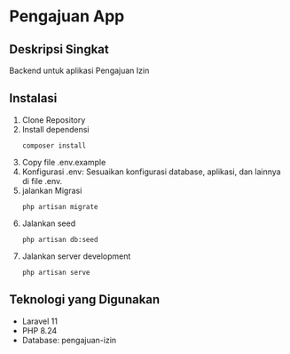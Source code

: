 # Pengajuan App 

## Deskripsi Singkat

Backend untuk aplikasi Pengajuan Izin 

## Instalasi

1. Clone Repository
2. Install dependensi
   ```
   composer install
   ```
3. Copy file .env.example
4. Konfigurasi .env: Sesuaikan konfigurasi database, aplikasi, dan lainnya di file .env.
5. jalankan Migrasi
   ```
   php artisan migrate
   ```
6. Jalankan seed
   ```
   php artisan db:seed
   ```
7. Jalankan server development
    ```
    php artisan serve
    ```


## Teknologi yang Digunakan

* Laravel  11
* PHP 8.24
* Database: pengajuan-izin 

